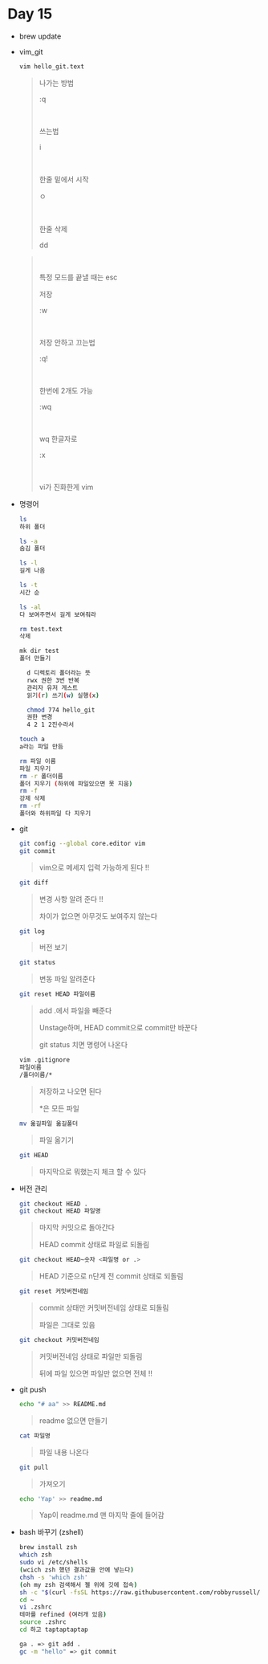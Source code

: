 # Day 15

- brew update

- vim_git

  ```Bash
  vim hello_git.text
  ```

  > 나가는 방법
  >
  > :q
  >
  > ​
  >
  > 쓰는법
  >
  > i
  >
  > ​
  >
  > 한줄 밑에서 시작
  >
  > ㅇ
  >
  > ​
  >
  > 한줄 삭제
  >
  > dd

  > ​
  >
  > 특정 모드를 끝낼 때는 esc
  >
  > 저장
  >
  > :w
  >
  > ​
  >
  > 저장 안하고 끄는법
  >
  > :q!
  >
  > ​
  >
  > 한번에 2개도 가능
  >
  > :wq
  >
  > ​
  >
  > wq 한글자로
  >
  > :x
  >
  > ​
  >
  > vi가 진화한게 vim

- 명령어

  ```bash
  ls
  하위 폴더

  ls -a
  숨김 폴더

  ls -l
  길게 나옴

  ls -t 
  시간 순

  ls -al
  다 보여주면서 길게 보여줘라

  rm test.text
  삭제

  mk dir test
  폴더 만들기

  	d 디렉토리 폴더라는 뜻
  	rwx 권한 3번 반복
  	관리자 유저 게스트
  	읽기(r) 쓰기(w) 실행(x)

  	chmod 774 hello_git
  	권한 변경
  	4 2 1 2진수라서

  touch a 
  a라는 파일 만듬

  rm 파일 이름
  파일 지우기
  rm -r 폴더이름
  폴더 지우기 (하위에 파일있으면 못 지움)
  rm -f
  강제 삭제
  rm -rf
  폴더와 하위파일 다 지우기

  ```

- git

  ```bash
  git config --global core.editor vim
  git commit
  ```

  > vim으로 메세지 입력 가능하게 된다 !!

  ```bash
  git diff
  ```

  > 변경 사항 알려 준다 !!
  >
  > 차이가 없으면 아무것도 보여주지 않는다

  ```bash
  git log
  ```

  > 버전 보기

  ```bash
  git status
  ```

  > 변동 파일 알려준다

  ```bash
  git reset HEAD 파일이름
  ```

  > add .에서 파일을 빼준다
  >
  > Unstage하며, HEAD commit으로 commit만 바꾼다
  >
  > git status 치면 명령어 나온다

  ```bash
  vim .gitignore
  파일이름
  /폴더이름/*
  ```

  > 저장하고 나오면 된다
  >
  > *은 모든 파일

  ```bash
  mv 옮길파일 옮길폴더
  ```

  > 파일 옮기기

  ```bash
  git HEAD
  ```

  > 마지막으로 뭐했는지 체크 할 수 있다

- 버전 관리

  ```bash
  git checkout HEAD .
  git checkout HEAD 파일명
  ```

  > 마지막 커밋으로 돌아간다
  >
  > HEAD commit 상태로 파일로 되돌림

  ```bash
  git checkout HEAD~숫자 <파일명 or .>
  ```

  > HEAD 기준으로 n단계 전 commit 상태로 되돌림 

  ```bash
  git reset 커밋버전네임
  ```

  > commit 상태만 커밋버전네임 상태로 되돌림
  >
  > 파일은 그대로 있음

  ```bash
  git checkout 커밋버전네임
  ```

  > 커밋버전네임 상태로 파일만 되돌림
  >
  > 뒤에 파일 있으면 파일만 없으면 전체 !!

- git push

  ```bash
  echo "# aa" >> README.md
  ```

  > readme 없으면 만들기

  ```bash
  cat 파일명
  ```

  > 파일 내용 나온다

  ```bash
  git pull
  ```

  > 가져오기

  ```bash
  echo 'Yap' >> readme.md
  ```

  > Yap이 readme.md 맨 마지막 줄에 들어감

- bash 바꾸기 (zshell)

  ```bash
  brew install zsh
  which zsh
  sudo vi /etc/shells
  (wcich zsh 했던 결과값을 안에 넣는다)
  chsh -s 'which zsh'
  (oh my zsh 검색해서 젤 위에 깃에 접속)
  sh -c "$(curl -fsSL https://raw.githubusercontent.com/robbyrussell/oh-my-zsh/master/tools/install.sh)"
  cd ~
  vi .zshrc
  테마를 refined (여러개 있음)
  source .zshrc
  cd 하고 taptaptaptap
  ```

  ```bash
  ga . => git add .
  gc -m "hello" => git commit
  ```

  ​

  ​